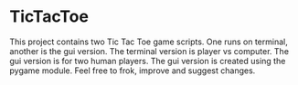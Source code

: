 # TicTacToe
This project contains two Tic Tac Toe game scripts. One runs on terminal, another is the gui version. The terminal version is player vs computer. The gui version is for two human players. The gui version is created using the pygame module. Feel free to frok, improve and suggest changes.
